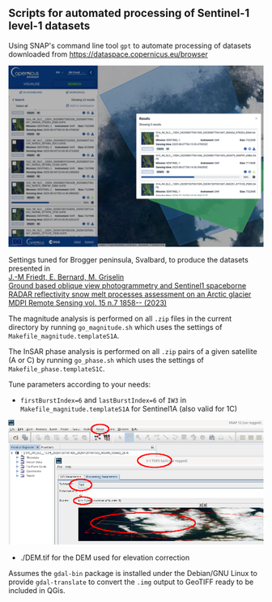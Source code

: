 ## Scripts for automated processing of Sentinel-1 level-1 datasets

Using SNAP's command line tool ``gpt`` to automate processing of datasets
downloaded from https://dataspace.copernicus.eu/browser

<img src="2025-08-17-104851_2944x1080_scrot.png">

Settings tuned for Brogger peninsula, Svalbard, to produce the datasets
presented in <br>
<a href="https://www.mdpi.com/2072-4292/15/7/1858">J.-M Friedt, E. Bernard, M. Griselin<br>Ground based oblique view photogrammetry and Sentinel1 spaceborne RADAR reflectivity snow melt processes assessment on an Arctic glacier<br>MDPI Remote Sensing vol. 15 n.7 1858-- (2023)</a>

The magnitude analysis is performed on all ``.zip`` files in the current directory by running 
``go_magnitude.sh`` which uses the settings of ``Makefile_magnitude.templateS1A``.

The InSAR phase analysis is performed on all ``.zip`` pairs of a given satellite (A or C) by
running ``go_phase.sh`` which uses the settings of ``Makefile_phase.templateS1C``.

Tune parameters according to your needs:
* ``firstBurstIndex=6`` and ``lastBurstIndex=6`` of ``IW3`` in ``Makefile_magnitude.templateS1A`` 
for Sentinel1A (also valid for 1C)

<img src="2025-08-17-151035_1920x1080_scrot.png">

* ./DEM.tif for the DEM used for elevation correction

Assumes the ``gdal-bin`` package is installed under the Debian/GNU Linux
to provide ``gdal-translate`` to convert the ``.img`` output to GeoTIFF ready
to be included in QGis. 
